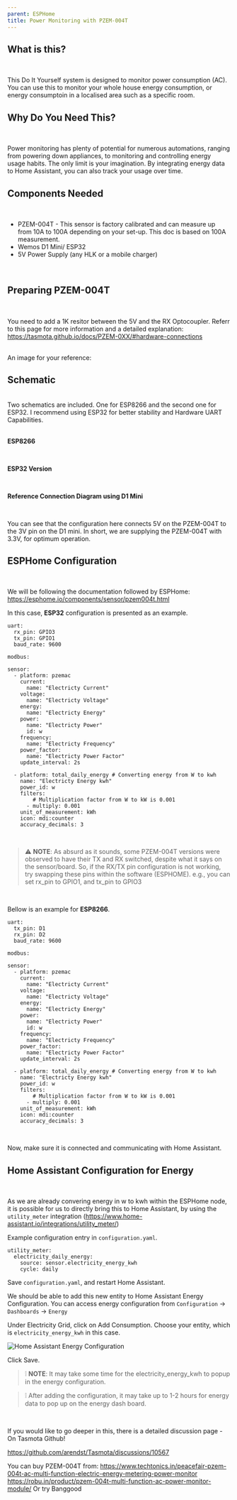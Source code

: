 ```yaml
---
parent: ESPHome
title: Power Monitoring with PZEM-004T
---
```


## What is this?
<br/>

This Do It Yourself system is designed to monitor power consumption (AC). You can use this to monitor your whole house energy consumption, or energy consumptoin in a localised area such as a specific room. 
<br/> 

## Why Do You Need This?
<br/>

Power monitoring has plenty of potential for numerous automations, ranging from powering down appliances, to monitoring and controlling energy usage habits. The only limit is your imagination. By integrating energy data to Home Assistant, you can also track your usage over time.
<br/>
 

## Components Needed
<br/>

- PZEM-004T - This sensor is factory calibrated and can measure up from 10A to 100A depending on your set-up. This doc is based on 100A measurement.
- Wemos D1 Mini/ ESP32
- 5V Power Supply (any HLK or a mobile charger)
<br/> 

## Preparing PZEM-004T
<br/>

You need to add a 1K resitor between the 5V and the RX Optocoupler. Referr to this page for more information and a detailed explanation: https://tasmota.github.io/docs/PZEM-0XX/#hardware-connections  
<br/>
 
An image for your reference:

## Schematic
<br/>
Two schematics are included. One for ESP8266 and the second one for ESP32. I recommend using ESP32 for better stability and Hardware UART Capabilities. 
<br/>
<br/>

**ESP8266**

<br/>

**ESP32 Version**

<br/>

**Reference Connection Diagram using D1 Mini**

<br/>

You can see that the configuration here connects 5V on the PZEM-004T to the 3V pin on the D1 mini. In short, we are supplying the PZEM-004T with 3.3V, for optimum operation.

 

## ESPHome Configuration
<br/>

We will be following the documentation followed by ESPHome: https://esphome.io/components/sensor/pzem004t.html
<br/>

In this case, **ESP32** configuration is presented as an example.
<br/>

```
uart:
  rx_pin: GPIO3
  tx_pin: GPIO1
  baud_rate: 9600

modbus:

sensor:
  - platform: pzemac
    current:
      name: "Electricty Current"
    voltage:
      name: "Electricty Voltage"
    energy:
      name: "Electricty Energy"
    power:
      name: "Electricty Power"
      id: w
    frequency:
      name: "Electricty Frequency"
    power_factor:
      name: "Electricty Power Factor"
    update_interval: 2s

  - platform: total_daily_energy # Converting energy from W to kwh
    name: "Electricty Energy kwh"
    power_id: w
    filters:
        # Multiplication factor from W to kW is 0.001
      - multiply: 0.001
    unit_of_measurement: kWh
    icon: mdi:counter
    accuracy_decimals: 3
```
<br/>

> :warning: **NOTE**: As absurd as it sounds, some PZEM-004T versions were observed to have their TX and RX switched, despite what it says on the sensor/board. So, if the RX/TX pin configuration is not working, try swapping these pins within the software (ESPHOME). e.g., you can set rx_pin to GPIO1, and tx_pin to GPIO3
<br/>

Bellow is an example for **ESP8266**.
<br/>

```
uart:
  tx_pin: D1
  rx_pin: D2
  baud_rate: 9600

modbus:

sensor:
  - platform: pzemac
    current:
      name: "Electricty Current"
    voltage:
      name: "Electricty Voltage"
    energy:
      name: "Electricty Energy"
    power:
      name: "Electricty Power"
      id: w
    frequency:
      name: "Electricty Frequency"
    power_factor:
      name: "Electricty Power Factor"
    update_interval: 2s

  - platform: total_daily_energy # Converting energy from W to kwh
    name: "Electricty Energy kwh"
    power_id: w
    filters:
        # Multiplication factor from W to kW is 0.001
      - multiply: 0.001
    unit_of_measurement: kWh
    icon: mdi:counter
    accuracy_decimals: 3
```
<br/>

Now, make sure it is connected and communicating with Home Assistant. 
<br/>

## Home Assistant Configuration for Energy
<br/>

As we are already convering energy in w to kwh within the ESPHome node, it is possible for us to directly bring this to Home Assistant, by using the ``utility_meter`` integration (https://www.home-assistant.io/integrations/utility_meter/)
<br/>
 
Example configuration entry in ``configuration.yaml``.
<br/>

```
utility_meter:
  electricity_daily_energy:
    source: sensor.electricity_energy_kwh
    cycle: daily
```

Save ``configuration.yaml``, and restart Home Assistant.
<br/>

We should be able to add this new entity to Home Assistant Energy Configuration. You can access energy configuration from ``Configuration`` -> ``Dashboards`` -> ``Energy``
<br/>

Under Electricity Grid, click on Add Consumption. Choose your entity, which is ``electricity_energy_kwh`` in this case.
<br/>

![Home Assistant Energy Configuration](../power-monitoring-pzem004t/images/home-assistant-energy-config.png "Home Assistant Energy Configuration")

Click Save. 

> ❕ **NOTE**: It may take some time for the electricity_energy_kwh to popup in the energy configuration. 

> ❕ After adding the configuration, it may take up to 1-2 hours for energy data to pop up on the energy dash board. 
<br/>
 

If you would like to go deeper in this, there is a detailed discussion page - On Tasmota Github!

https://github.com/arendst/Tasmota/discussions/10567
<br/>

You can buy PZEM-004T from:
https://www.techtonics.in/peacefair-pzem-004t-ac-multi-function-electric-energy-metering-power-monitor
https://robu.in/product/pzem-004t-multi-function-ac-power-monitor-module/
Or try Banggood



